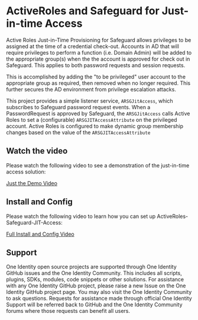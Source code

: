 # ActiveRoles and Safeguard for Just-in-time Access
Active Roles Just-in-Time Provisioning for Safeguard allows privileges to be assigned at the time of a credential check-out.  Accounts in AD that will require privileges to perform a function (i.e. Domain Admin) will be added to the appropriate group(s) when the the account is approved for check out in Safeguard.  This applies to both password requests and session requests. 

This is accomplished by adding the "to be privileged" user account to the appropriate group as required, then removed when no longer required.  This further secures the AD environment from privilege escalation attacks.

This project provides a simple listener service, `ARSGJitAccess`, which subscribes to Safeguard password request events. When a PasswordRequest is approved by Safeguard, the `ARSGJitAccess` calls Active Roles to set a (configurable) `ARSGJITAccessAttribute` on the privileged account. Active Roles is configured to make dynamic group membership changes based on the value of the `ARSGJITAccessAttribute` 

## Watch the video
Please watch the following video to see a demonstration of the just-in-time access solution:

[Just the Demo Video](https://github.com/OneIdentity/ActiveRoles-Safeguard-JIT-Access/releases/download/v1.0.0/DemoVid1080.mp4 "Demo Video")

## Install and Config
Please watch the following video to learn how you can set up ActiveRoles-Safeguard-JIT-Access:

[Full Install and Config Video](https://github.com/OneIdentity/ActiveRoles-Safeguard-JIT-Access/releases/download/v1.0.0/InstallVid1080.mp4 "Install Video")

## Support
One Identity open source projects are supported through One Identity GitHub issues and the One Identity Community. This includes all scripts, plugins, SDKs, modules, code snippets or other solutions. For assistance with any One Identity GitHub project, please raise a new Issue on the One Identity GitHub project page. You may also visit the One Identity Community to ask questions. Requests for assistance made through official One Identity Support will be referred back to GitHub and the One Identity Community forums where those requests can benefit all users.
